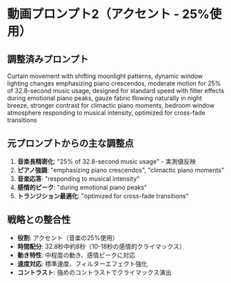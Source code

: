 # 動画プロンプト2（アクセント - 25%使用）

## 調整済みプロンプト
Curtain movement with shifting moonlight patterns, dynamic window lighting changes emphasizing piano crescendos, moderate motion for 25% of 32.8-second music usage, designed for standard speed with filter effects during emotional piano peaks, gauze fabric flowing naturally in night breeze, stronger contrast for climactic piano moments, bedroom window atmosphere responding to musical intensity, optimized for cross-fade transitions

## 元プロンプトからの主な調整点
1. **音楽長精密化**: "25% of 32.8-second music usage" - 実測値反映
2. **ピアノ強調**: "emphasizing piano crescendos", "climactic piano moments"
3. **音楽応答**: "responding to musical intensity"
4. **感情的ピーク**: "during emotional piano peaks"
5. **トランジション最適化**: "optimized for cross-fade transitions"

## 戦略との整合性
- **役割**: アクセント（音楽の25%使用）
- **時間配分**: 32.8秒中約8秒（10-18秒の感情的クライマックス）
- **動き特性**: 中程度の動き、感情ピークに対応
- **速度対応**: 標準速度、フィルターエフェクト強化
- **コントラスト**: 強めのコントラストでクライマックス演出